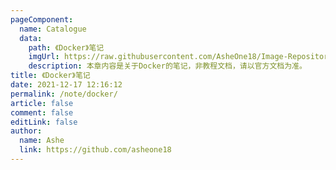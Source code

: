 ```yaml
---
pageComponent:
  name: Catalogue
  data:
    path: 《Docker》笔记
    imgUrl: https://raw.githubusercontent.com/AsheOne18/Image-Repository/main/Image/docker.png
    description: 本章内容是关于Docker的笔记，非教程文档，请以官方文档为准。
title: 《Docker》笔记
date: 2021-12-17 12:16:12
permalink: /note/docker/
article: false
comment: false
editLink: false
author:
  name: Ashe
  link: https://github.com/asheone18
---
```

